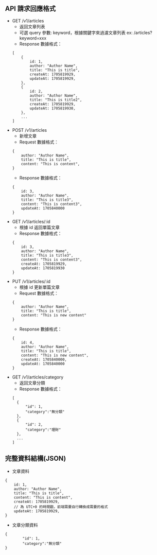 ## API 請求回應格式

- GET /v1/articles
  - 返回文章列表
  - 可選 query 參數: keyword，根據關鍵字來過濾文章列表 ex: /articles?keyword=xxx
  - Response 數據格式：
  ```
  [
      {
          id: 1,
          author: "Author Name",
          title: "This is title",
          createAt: 1705819929,
          updateAt: 1705819929,
      },
      {
          id: 2,
          author: "Author Name",
          title: "This is title2",
          createAt: 1705819929,
          updateAt: 1705819930,
      },
      ...
  ]
  ```
- POST /v1/articles
  - 新增文章
  - Request 數據格式：
  ```
  {
      author: "Author Name",
      title: "This is title",
      content: "This is content",
  }
  ```
  - Response 數據格式：
  ```
  {
      id: 3,
      author: "Author Name",
      title: "This is title3",
      content: "This is content3",
      updateAt: 1705840000
  }
  ```
- GET /v1/articles/:id
  - 根據 id 返回單篇文章
  - Response 數據格式：
  ```
  {
      id: 3,
      author: "Author Name",
      title: "This is title3",
      content: "This is content3",
      createAt: 1705819929,
      updateAt: 1705819930
  }
  ```
- PUT /v1/articles/:id
  - 根據 id 更新單篇文章
  - Request 數據格式：
  ```
  {
      author: "Author Name",
      title: "This is title",
      content: "This is new content"
  }
  ```
  - Response 數據格式：
  ```
  {
      id: 4,
      author: "Author Name",
      title: "This is title",
      content: "This is new content",
      createAt: 1705840000,
      updateAt: 1705840000
  }
  ```
- GET /v1/articles/category
  - 返回文章分類
  - Response 數據格式：
  ```
  [
    {
        "id": 1,
        "category":"無分類"
    },
    {
        "id": 2,
        "category":"理財"
    },
    ...
  ]
  ```

## 完整資料結構(JSON)

- 文章資料

```
{
    id: 1,
    author: "Author Name",
    title: "This is title",
    content: "This is content",
    createAt: 1705819929,
    // 為 UTC+0 的時間戳，前端需要自行轉換成需要的格式
    updateAt: 1705819929,
}
```

- 文章分類資料

```
{
        "id": 1,
        "category":"無分類"
}
```
